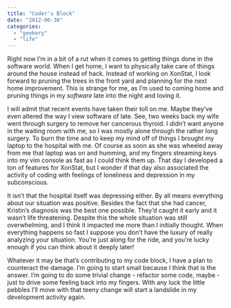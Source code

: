 ```yaml
---
title: "Coder's Block"
date: "2012-06-30"
categories: 
  - "geekery"
  - "life"
---
```

Right now I’m in a bit of a rut when it comes to getting things done in the software world. When I get home, I want to physically take care of things around the house instead of hack. Instead of working on XonStat, I look forward to pruning the trees in the front yard and planning for the next home improvement. This is strange for me, as I’m used to coming home and pruning things in my <i>software</i> late into the night and loving it. 

I will admit that recent events have taken their toll on me. Maybe they’ve even altered the way I  view software of late. See, two weeks back my wife went through surgery to remove her cancerous thyroid. I didn’t want anyone in the waiting room with me, so I was mostly alone through the rather long surgery. To burn the time and to keep my mind off of things I brought my laptop to the hospital with me. Of course as soon as she was wheeled away from me that laptop was on and humming, and my fingers streaming keys into my vim console as fast as I could think them up. That day I developed a ton of features for XonStat, but I wonder if that day also associated the activity of coding with feelings of loneliness and depression in my subconscious.

It isn’t that the hospital itself was depressing either. By all means everything about our situation was positive. Besides the fact that she had cancer, Kristin’s diagnosis was the best one possible. They’d caught it early and it wasn’t life threatening. Despite this the whole situation was still overwhelming, and I think it impacted me more than I initially thought. When everything happens so fast I suppose you don’t have the luxury of really analyzing your situation. You’re just along for the ride, and you’re lucky enough if you can think about it deeply later!

Whatever it may be that’s contributing to my code block, I have a plan to counteract the damage. I’m going to start small because I think that is the answer. I’m going to do some trivial change - refactor some code, maybe - just to drive some feeling back into my fingers. With any luck the little pebbles I’ll move with that teeny change will start a landslide in my development activity again. 
